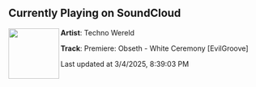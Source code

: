 ## Currently Playing on SoundCloud

[<img align="left" width="100" src="https://i1.sndcdn.com/artworks-bu6E6jl3ENZnyxLX-q1blzg-t500x500.png">](https://soundcloud.com/technowereld/premiere-obseth-white-ceremony-evilgroove)

**Artist**: Techno Wereld 

**Track**: Premiere: Obseth - White Ceremony [EvilGroove]

Last updated at 3/4/2025, 8:39:03 PM
